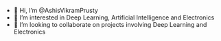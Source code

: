 - 👋 Hi, I’m @AshisVikramPrusty
- 👀 I’m interested in Deep Learning, Artificial Intelligence and Electronics
- 💞️ I’m looking to collaborate on projects involving Deep Learning and Electronics

<!---
AshisVikramPrusty/AshisVikramPrusty is a ✨ special ✨ repository because its `README.md` (this file) appears on your GitHub profile.
You can click the Preview link to take a look at your changes.
--->
